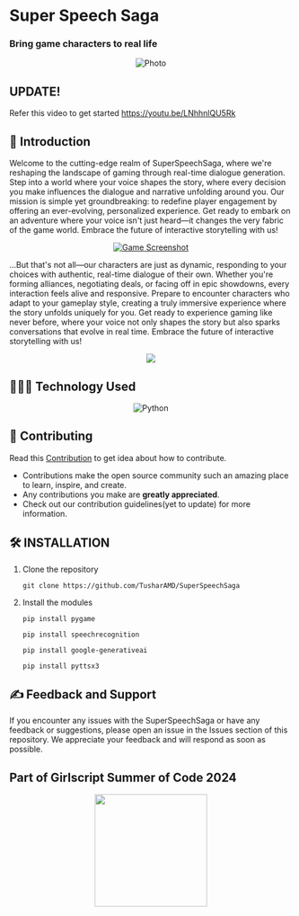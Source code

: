 # Super Speech Saga

### Bring game characters to real life

<p align = "center">
   <img src = "https://github.com/TusharAMD/SuperSpeechSaga/assets/59115865/873e6774-8f45-4b91-b78f-0b005938ce3e" alt = "Photo" />
</p>

## UPDATE!
Refer this video to get started https://youtu.be/LNhhnlQU5Rk

## 📖 Introduction 
Welcome to the cutting-edge realm of SuperSpeechSaga, where we're reshaping the landscape of gaming through real-time dialogue generation. Step into a world where your voice shapes the story, where every decision you make influences the dialogue and narrative unfolding around you. Our mission is simple yet groundbreaking: to redefine player engagement by offering an ever-evolving, personalized experience. Get ready to embark on an adventure where your voice isn't just heard—it changes the very fabric of the game world. Embrace the future of interactive storytelling with us!
<p align = "center">
   <a href = "https://youtu.be/Uws-0axWJnY">
   <img src = "https://i.ibb.co/5svVSqH/Super-Speech-Saga-0-2-screenshot.png" alt = "Game Screenshot" />
   </a>
</p>

...But that's not all—our characters are just as dynamic, responding to your choices with authentic, real-time dialogue of their own. Whether you're forming alliances, negotiating deals, or facing off in epic showdowns, every interaction feels alive and responsive. Prepare to encounter characters who adapt to your gameplay style, creating a truly immersive experience where the story unfolds uniquely for you. Get ready to experience gaming like never before, where your voice not only shapes the story but also sparks conversations that evolve in real time. Embrace the future of interactive storytelling with us!

<p align = "center">
   <a href = "https://youtu.be/Uws-0axWJnY">
   <img src="https://img.shields.io/badge/YouTube-%23FF0000.svg?style=for-the-badge&logo=YouTube&logoColor=white" />
   </a>
</p>


## 👨🏻‍💻 Technology Used
<p align="center">
   <img src="https://img.shields.io/badge/python-3670A0?style=for-the-badge&logo=python&logoColor=ffdd54" alt="Python" />
</p>

## 🤝 Contributing

Read this [Contribution](CONTRIBUTION.md) to get idea about how to contribute.

- Contributions make the open source community such an amazing place to learn, inspire, and create.
- Any contributions you make are **greatly appreciated**.
- Check out our contribution guidelines(yet to update) for more information.

    
## 🛠️ INSTALLATION
1. Clone the repository
   ```
   git clone https://github.com/TusharAMD/SuperSpeechSaga
   ```
2. Install the modules
   ```
   pip install pygame
   ```
   ```
   pip install speechrecognition
   ```
   ```
   pip install google-generativeai
   ```
   ```
   pip install pyttsx3
   ```

  
## ✍️ Feedback and Support
If you encounter any issues with the SuperSpeechSaga or have any feedback or suggestions, please open an issue in the Issues section of this repository. We appreciate your feedback and will respond as soon as possible.


## Part of Girlscript Summer of Code 2024
<p align = "center"><img width="200px" src = https://i.ibb.co/gF9Pvd4/image.png](https://github.com/TusharAMD/SuperSpeechSaga/assets/59115865/3d3f4c6c-e933-456d-b95d-d342d275861f)></img></p>

